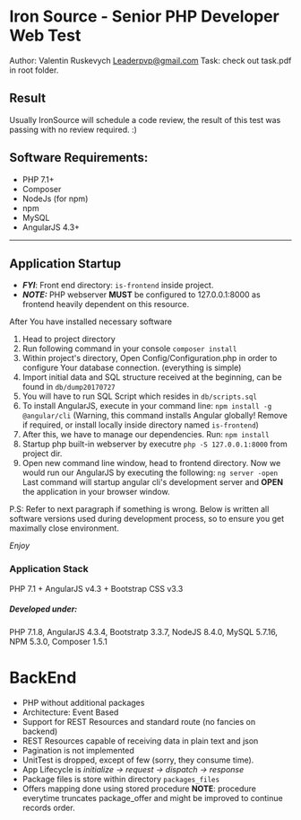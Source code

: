 # Iron Source - Senior PHP Developer Web Test

Author: Valentin Ruskevych <Leaderpvp@gmail.com>
Task: check out task.pdf in root folder.

## Result
Usually IronSource will schedule a code review, the result of this test was passing with no review required. :)

## Software Requirements:

* PHP 7.1+
* Composer
* NodeJs (for npm)
* npm
* MySQL
* AngularJS 4.3+
---

## Application Startup

* ***FYI***: Front end directory: ```is-frontend``` inside project.
* ***NOTE:*** PHP webserver **MUST** be configured to 127.0.0.1:8000 as frontend heavily dependent on this resource.

After You have installed necessary software
1. Head to project directory
2. Run following command in your console ```composer install```
3. Within project's directory, Open Config/Configuration.php in order to configure Your database connection. (everything is simple)
4. Import initial data and SQL structure received at the beginning, can be found in ```db/dump20170727```
5. You will have to run SQL Script which resides in `db/scripts.sql`
6. To install AngularJS, execute in your command line: ```npm install -g @angular/cli``` (Warning, this command installs Angular globally! Remove if required, or install locally inside directory named `is-frontend`)
7. After this, we have to manage our dependencies. Run: `npm install`
8. Startup php built-in webserver by executre ```php -S 127.0.0.1:8000``` from project dir.
9. Open new command line window, head to frontend directory. Now we would run our AngularJS by executing the following: ```ng server -open``` Last command will startup angular cli's development server and **OPEN** the application in your browser window.

P.S: Refer to next paragraph if something is wrong. Below is written all software versions used during development process, so to ensure you get maximally close environment.

*Enjoy*

### Application Stack 
PHP 7.1 + AngularJS v4.3 + Bootstrap CSS v3.3

##### Developed under:

PHP 7.1.8,
AngularJS 4.3.4, 
Bootstratp 3.3.7,
NodeJS 8.4.0,
MySQL 5.7.16,
NPM 5.3.0,
Composer 1.5.1

# BackEnd 
* PHP without additional packages
* Architecture: Event Based
* Support for REST Resources and standard route (no fancies on backend)
* REST Resources capable of receiving data in plain text and json
* Pagination is not implemented
* UnitTest is dropped, except of few (sorry, they consume time).
* App Lifecycle is *initialize -> request -> dispatch -> response*
* Package files is store within directory ```packages_files```
* Offers mapping done using stored procedure **NOTE**: procedure everytime truncates package_offer and might be improved to continue records order.


